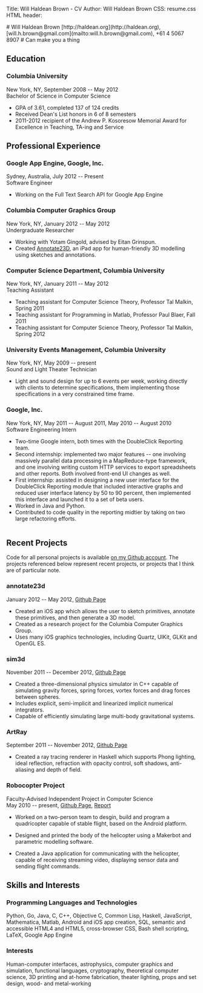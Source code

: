 Title: Will Haldean Brown - CV
Author: Will Haldean Brown
CSS: resume.css
HTML header: <link href="http://fonts.googleapis.com/css?family=Stint+Ultra+Expanded|Open+Sans" rel="stylesheet" type="text/css">

<div class="info">
# Will Haldean Brown
[http://haldean.org](http://haldean.org), 
[will.h.brown@gmail.com](mailto:will.h.brown@gmail.com), 
+61 4 5067 8907
# Can make you a thing
</div>

<div class="column" markdown="1">

## Education

### Columbia University
New York, NY, September 2008 -- May 2012  
Bachelor of Science in Computer Science  

- GPA of 3.61, completed 137 of 124 credits
- Received Dean's List honors in 6 of 8 semesters
- 2011-2012 recipient of the Andrew P. Kosoresow Memorial Award for Excellence
  in Teaching, TA-ing and Service

## Professional Experience ##

### Google App Engine, Google, Inc. ###
Sydney, Australia, July 2012 -- Present  
Software Engineer  

- Working on the Full Text Search API for Google App Engine

### Columbia Computer Graphics Group
New York, NY, January 2012 -- May 2012  
Undergraduate Researcher  

- Working with Yotam Gingold, advised by Eitan Grinspun.
- Created [Annotate23D](https://github.com/haldean/annotate23d), an iPad app for
  human-friendly 3D modelling using sketches and annotations.

### Computer Science Department, Columbia University ###
New York, NY, January 2011 -- May 2012  
Teaching Assistant  

- Teaching assistant for Computer Science Theory, Professor Tal Malkin, Spring 2011
- Teaching assistant for Programming in Matlab, Professor Paul Blaer, Fall 2011
- Teaching assistant for Computer Science Theory, Professor Tal Malkin, Spring 2012

### University Events Management, Columbia University ###
New York, NY, May 2009 -- present  
Sound and Light Theater Technician  

- Light and sound design for up to 6 events per week, working directly
  with clients to determine specifications, them implementing those
  specifications in a very constrained time frame.

### Google, Inc. ###
New York, NY, May 2011 -- August 2011, May 2010 -- August 2010  
Software Engineering Intern  

- Two-time Google intern, both times with the DoubleClick Reporting team.
- Second internship: implemented two major features -- one involving massively
  parallel data processing in a MapReduce-type framework, and one involving
  writing custom HTTP services to export spreadsheets and other reports. Both
  involved front-end UI changes as well.
- First internship: assisted in designing a new user interface for the
  DoubleClick Reporting module that included interactive graphs and reduced user
  interface latency by 50 to 90 percent, then implemented this interface and
  launched it to a set of beta users.
- Worked in Java and Python.
- Contributed to code quality in the reporting midtier by taking on two large
  refactoring efforts.

</div>
<div class="column" markdown="1">

## Recent Projects ##

Code for all personal projects is available
[on my Github account](https://github.com/haldean). The projects referenced
below represent recent projects, or projects that I think are of particular
note.

### annotate23d
January 2012 -- May 2012, 
[Github Page](https://github.com/haldean/annotate23d)  

- Created an iOS app which allows the user to sketch primitives, annotate these
  primitives, and then generate a 3D model.
- Created as a research project for the Columbia Computer Graphics Group.
- Uses many iOS graphics technologies, including Quartz, UIKit, GLKit and OpenGL
  ES.

### sim3d
November 2011 -- December 2012, 
[Github Page](https://github.com/haldean/sim3d)

- Created a three-dimensional physics simulator in C++ capable of simulating
  gravity forces, spring forces, vortex forces and drag forces between spheres.
- Includes explicit, semi-implicit and linearized implicit numerical
  integrators.
- Capable of efficiently simulating large multi-body gravitational systems.

### ArtRay
September 2011 -- November 2012, 
[Github Page](https://github.com/haldean/artray)

- Created a ray tracing renderer in Haskell which supports Phong lighting, ideal
  reflection, refraction with opacity control, soft shadows, anti-aliasing and
  depth of field.

### Robocopter Project ###
Faculty-Advised Independent Project in Computer Science  
May 2010 -- present, 
[Github Page](https://github.com/haldean/droidcopter), 
[Report][robocop-paper]

- Worked on a two-person team to desgin, build and program
  a quadricopter capable of stable flight, based on the Android
  platform.

- Designed and printed the body of the helicopter using a Makerbot
  and parametric modelling software.

- Created a Java application for communicating with the helicopter,
  capable of receiving streaming video, displaying sensor data and
  sending flight commands.

## Skills and Interests ##

### Programming Languages and Technologies
Python, Go, Java, C, C++, Objective C, Common Lisp, Haskell, JavaScript,
Mathematica, Matlab, Android and iOS app creation, SQL, semantic and accessible
HTML4 and HTML5, cross-browser CSS, Bash shell scripting, LaTeX, Google App
Engine

### Interests
Human-computer interfaces, astrophysics, computer graphics and simulation,
functional languages, cryptography, theoretical computer science, 3D printing
and at-home fabrication, theater lighting, props and set design, wood- and
metal-working

</div>

[solarized]:http://ethanschoonover.com/solarized
[markdown]:http://fletcherpenney.net/multimarkdown/
[github-resume]:https://raw.github.com/haldean/resume/master/resume.md
[feynstein-paper]:https://github.com/haldean/feynstein/blob/master/writeup/report.pdf?raw=true
[robocop-paper]:https://github.com/haldean/droidcopter/raw/master/text/spring/essay-spring.pdf
